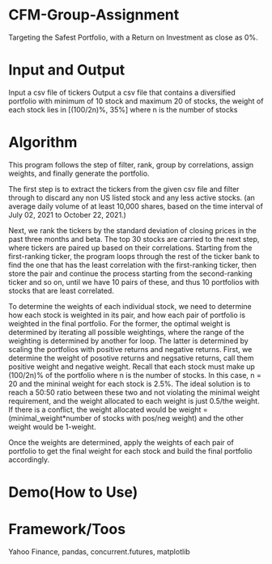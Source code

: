 # CFM-Group-Assignment
Targeting the Safest Portfolio, with a Return on Investment as close as 0%.

# Input and Output
Input a csv file of tickers
Output a csv file that contains a diversified portfolio with minimum of 10 stock and maximum 20 of stocks, the weight of each stock lies in [(100/2n)%, 35%] where n is the number of stocks

# Algorithm
This program follows the step of filter, rank, group by correlations, assign weights, and finally generate the portfolio. 

The first step is to extract the tickers from the given csv file and filter through to discard any non US listed stock and any less active stocks.  (an average daily volume of at least 10,000 shares, based on the time interval of July 02, 2021 to October 22, 2021.) 

Next, we rank the tickers by the standard deviation of closing prices in the past three months and beta. The top 30 stocks are carried to the next step, where tickers are paired up based on their correlations. Starting from the first-ranking ticker, the program loops through the rest of the ticker bank to find the one that has the least correlation with the first-ranking ticker, then store the pair and continue the process starting from the second-ranking ticker and so on, until we have 10 pairs of these, and thus 10 portfolios with stocks that are least correlated. 

To determine the weights of each individual stock, we need to determine how each stock is weighted in its pair, and how each pair of portfolio is weighted in the final portfolio. For the former, the optimal weight is determined by iterating all possible weightings, where the range of the weighting is determined by another for loop. The latter is determined by scaling the portfolios with positive returns and negative returns. First, we determine the weight of posotive returns and negsative returns, call them positive weight and negative weight. Recall that each stock must make up (100/2n)% of the portfolio where n is the number of stocks. In this case, n = 20 and the mininal weight for each stock is 2.5%. The ideal solution is to reach a 50:50 ratio between these two and not violating the minimal weight requirement, and the weight allocated to each weight is just 0.5/the weight. If there is a conflict, the weight allocated would be weight = (minimal_weight*number of stocks with pos/neg weight) and the other weight would be 1-weight. 

Once the weights are determined, apply the weights of each pair of portfolio to get the final weight for each stock and build the final portfolio accordingly.


# Demo(How to Use)


# Framework/Toos
Yahoo Finance, pandas, concurrent.futures, matplotlib
